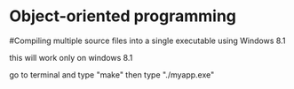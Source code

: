 # Object-oriented programming
#Compiling multiple source files into a single executable using Windows 8.1

this will work only on windows 8.1

go to terminal and type "make"
then type "./myapp.exe"
